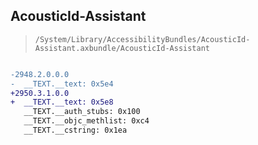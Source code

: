 ## AcousticId-Assistant

> `/System/Library/AccessibilityBundles/AcousticId-Assistant.axbundle/AcousticId-Assistant`

```diff

-2948.2.0.0.0
-  __TEXT.__text: 0x5e4
+2950.3.1.0.0
+  __TEXT.__text: 0x5e8
   __TEXT.__auth_stubs: 0x100
   __TEXT.__objc_methlist: 0xc4
   __TEXT.__cstring: 0x1ea

```
